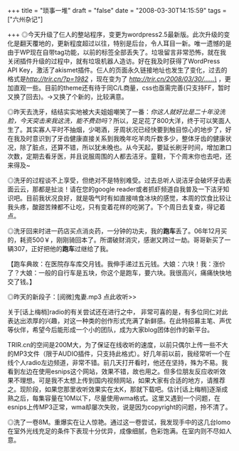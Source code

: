 +++
title = "琐事一堆"
draft = "false"
date = "2008-03-30T14:15:59"
tags = ["六州杂记"]

+++
◎今天升级了仨人的整站程序，变更为wordpress2.5最新版。此次升级的变化是翻天覆地的，更新程度超过以往，特别是后台，令人耳目一新。唯一遗憾的是由于WP现在自带tag功能，以前的标签全部丢失了。垃圾留言非常恐怖，就在我关闭插件升级的过程中，就有垃圾机器人造访。好在我及时获得了WordPress API Key，激活了akismet插件。仨人的页面永久链接地址也发生了变化，过去的格式是*http://trir.cn/?p=1982* ，现在变为了 *http://trir.cn/2008/03/30/……\* ，更加直观一些。目前的theme还有待于同C/L商量，css也亟需完善(只支持FF，暂时又换了回去)。→又换了个新的，比较满意。
  
◎昨天去洗牙，结结实实地被大夫姐姐嘲笑了一番：_你这人就好比是二十年没洗脸，今天突击来我这洗，能不费劲吗_？所以，足足花了800大洋，终于可以笑面人生了。其实寡人平时不抽烟，少喝酒，牙周状况已经快要到触目惊心的地步了，好在我及时意识到了牙齿健康直接关系到我晚年吃羊肉斤数多少，整体牙齿的健康状况，除了脏点，还算不错，所以犹未晚也。从今天起，要延长刷牙时间，增加漱口次数，定期去看牙医，并且说服周围的人都去洁牙。童鞋，下个周末你也去吧，还来得及~
  
◎洗牙的过程谈不上享受，但绝对不是特别难受。过去总听人说洁牙会破坏牙齿表面云云，那都是扯淡！请在您的google reader或者抓虾频道自我普及一下洁牙知识吧。目前我状况良好，就是吸气时有如直接啃食冰块的感觉，本周的饮食比较让我头疼，酸甜苦辣都不让吃，只有变着花样的吃粥了。下个周日去复查，得记着点。
  
◎洗牙回来时进一药店买点消炎药，一分钟的功夫，我的**跑车**丢了。06年12月买的，耗资500￥，刚刚骑回本了。所谓破财消灾，感谢又跨过一劫。哥哥新买了一辆307，正好把他的**跑车**过继给了我。
  
【跑车典故：在医院存车库交月钱。我伸手递过五元钱。大娘：六块！我：涨价了？大娘：一般的自行车是五块，你这个是跑车，要六块。我很高兴，痛痛快快地交了钱。】
  
◎昨天的新段子：[阅微]鬼妻.mp3 点此收听>>
  
关于[话上梅梢]radio的有关尝试还在进行之中， 非常可喜的是，有多位同仁对此表达出浓厚的兴趣，对这一种类的创作形式充满了新鲜感。在此特招募主笔、声优等伙伴，希望今后能形成一个小的团队，成为大家blog团体创作的新平台。
  
TRIR.cn的空间是200M大，为了保证在线收听的速度，以前只偶尔上传一些不大的MP3文件（限于AUDIO插件，只支持此格式）。好几年前以前，我经常听一个在线个人radio左边频道，非常不错。前几天打开看时，他还在坚持，殊为不易。我看到左边在使用esnips这个网站，效果不错，故也用之。但多位朋友反应收听效果不理想。可是我不太想上传到国内视频网站，如果大家有合适的地方，请推荐之。现阶段，如果您那里收听效果实在太K，那就下载吧。估计[话上梅梢]逐渐成熟之后，每集容量在10M以下，尽量使用wma格式。这里又遇到一个问题，在esnips上传MP3正常，wma却屡次失败，说是因为copyright的问题，拎不清了。
  
◎洗了一卷8M。重爆实在让人惊艳。通过这一卷尝试，我发现手中的这几台lomo在室外光线充足的条件下表现十分优异，成像细腻，色彩饱满。在室内则不尽如人意。


  



  
